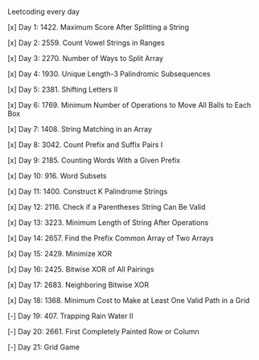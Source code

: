 Leetcoding every day

[x] Day 1: 1422. Maximum Score After Splitting a String

[x] Day 2: 2559. Count Vowel Strings in Ranges

[x] Day 3: 2270. Number of Ways to Split Array

[x] Day 4: 1930. Unique Length-3 Palindromic Subsequences

[x] Day 5: 2381. Shifting Letters II

[x] Day 6: 1769. Minimum Number of Operations to Move All Balls to Each Box

[x] Day 7: 1408. String Matching in an Array

[x] Day 8: 3042. Count Prefix and Suffix Pairs I

[x] Day 9: 2185. Counting Words With a Given Prefix

[x] Day 10: 916. Word Subsets

[x] Day 11: 1400. Construct K Palindrome Strings

[x] Day 12: 2116. Check if a Parentheses String Can Be Valid

[x] Day 13: 3223. Minimum Length of String After Operations

[x] Day 14: 2657. Find the Prefix Common Array of Two Arrays

[x] Day 15: 2429. Minimize XOR

[x] Day 16: 2425. Bitwise XOR of All Pairings

[x] Day 17: 2683. Neighboring Bitwise XOR

[x] Day 18: 1368. Minimum Cost to Make at Least One Valid Path in a Grid

[-] Day 19: 407. Trapping Rain Water II

[-] Day 20: 2661. First Completely Painted Row or Column

[-] Day 21: Grid Game